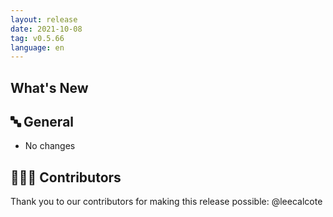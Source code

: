 ```yaml
---
layout: release
date: 2021-10-08
tag: v0.5.66
language: en
---
```


## What's New
## 🔤 General
* No changes

## 👨🏽‍💻 Contributors

Thank you to our contributors for making this release possible:
@leecalcote
